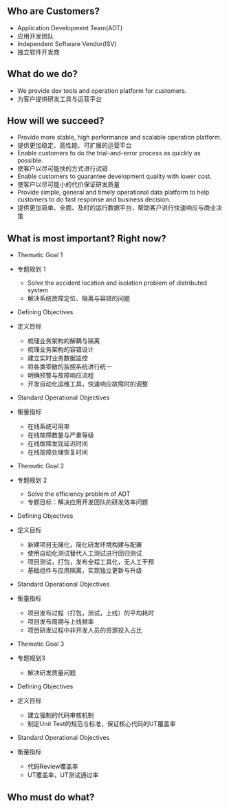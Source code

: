 Who are Customers?
----------------
* Application Development Team(ADT)
* 应用开发团队
* Independent Software Vendor(ISV)
* 独立软件开发商

What do we do?
-------------
* We provide dev tools and operation platform for customers.
* 为客户提供研发工具与运营平台

How will we succeed?
--------------------
* Provide more stable, high performance and scalable operation platform.
* 提供更加稳定、高性能、可扩展的运营平台
* Enable customers to do the trial-and-error process as quickly as possible.
* 使客户以尽可能快的方式进行试错
* Enable customers to guarantee development quality with lower cost.
* 使客户以尽可能小的代价保证研发质量
* Provide simple, general and timely operational data platform to help customers to do fast response and business decision.
* 提供更加简单、全面、及时的运行数据平台，帮助客户进行快速响应与商业决策

What is most important? Right now?
----------------------------------
* Thematic Goal 1
* 专题规划 1
	* Solve the accident location and isolation problem of distributed system
	* 解决系统故障定位、隔离与容错的问题
* Defining Objectives
* 定义目标
	* 梳理业务架构的解耦与隔离
	* 梳理业务架构的容错设计
	* 建立实时业务数据监控
	* 将各类零散的监控系统进行统一
	* 明确预警与故障响应流程
	* 开发自动化运维工具，快速响应故障时的调整
* Standard Operational Objectives
* 衡量指标
	* 在线系统可用率
	* 在线故障数量与严重等级
	* 在线故障发现延迟时间
	* 在线故障处理恢复时间

* Thematic Goal 2
* 专题规划 2
	* Solve the efficiency problem of ADT
	* 专题目标：解决应用开发团队的研发效率问题
* Defining Objectives
* 定义目标
	* 新建项目无痛化，简化研发环境构建与配置
	* 使用自动化测试替代人工测试进行回归测试
	* 项目测试，打包，发布全程工具化，无人工干预
	* 基础组件与应用隔离，实现独立更新与升级
* Standard Operational Objectives
* 衡量指标
	* 项目发布过程（打包，测试，上线）的平均耗时
	* 项目发布周期与上线频率
	* 项目研发过程中非开发人员的资源投入占比

* Thematic Goal 3
* 专题规划3
	* 解决研发质量问题
* Defining Objectives
* 定义目标
	* 建立强制的代码审核机制
	* 制定Unit Test的规范与标准，保证核心代码的UT覆盖率
* Standard Operational Objectives
* 衡量指标
	* 代码Review覆盖率
	* UT覆盖率，UT测试通过率


Who must do what?
-----------------
	









